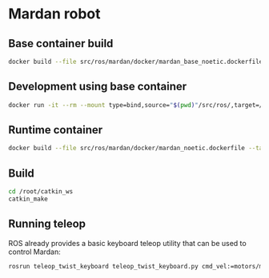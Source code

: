 # Mardan robot

## Base container build

```bash
docker build --file src/ros/mardan/docker/mardan_base_noetic.dockerfile --tag "mardan_base_noetic:local" .
```

## Development using base container

```bash
docker run -it --rm --mount type=bind,source="$(pwd)"/src/ros/,target=/root/catkin_ws/src/ mardan_base_noetic:local /bin/bash
```

## Runtime container

```bash
docker build --file src/ros/mardan/docker/mardan_noetic.dockerfile --tag "mardan_noetic:local" .
```

## Build

```bash
cd /root/catkin_ws
catkin_make
```


## Running teleop

ROS already provides a basic keyboard teleop utility that can be used to control Mardan:

```bash
rosrun teleop_twist_keyboard teleop_twist_keyboard.py cmd_vel:=motors/motor_twist
```
